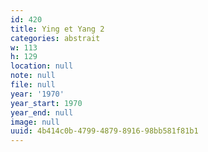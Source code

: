 ```yaml
---
id: 420
title: Ying et Yang 2
categories: abstrait
w: 113
h: 129
location: null
note: null
file: null
year: '1970'
year_start: 1970
year_end: null
image: null
uuid: 4b414c0b-4799-4879-8916-98bb581f81b1
---
```


